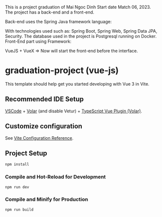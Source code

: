This is a project graduation of Mai Ngoc Dinh Start date Match 06, 2023. The project has a back-end and a front-end.

Back-end uses the Spring Java framework language:

With technologies used such as: Spring Boot, Spring Web, Spring Data JPA, Security.
The database used in the project is Postgresql running on Docker.
Front-End part using Framework:

VueJS + VueX
=> Now will start the front-end before the interface.

# graduation-project (vue-js)

This template should help get you started developing with Vue 3 in Vite.

## Recommended IDE Setup

[VSCode](https://code.visualstudio.com/) + [Volar](https://marketplace.visualstudio.com/items?itemName=Vue.volar) (and disable Vetur) + [TypeScript Vue Plugin (Volar)](https://marketplace.visualstudio.com/items?itemName=Vue.vscode-typescript-vue-plugin).

## Customize configuration

See [Vite Configuration Reference](https://vitejs.dev/config/).

## Project Setup

```sh
npm install
```

### Compile and Hot-Reload for Development

```sh
npm run dev
```

### Compile and Minify for Production

```sh
npm run build
```

